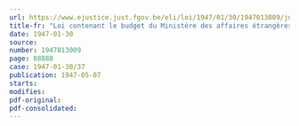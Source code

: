 ```yaml
---
url: https://www.ejustice.just.fgov.be/eli/loi/1947/01/30/1947013009/justel
title-fr: "Loi contenant le budget du Ministère des affaires étrangères et du commerce extérieur pour l'exercice 1940"
date: 1947-01-30
source:
number: 1947013009
page: 88888
case: 1947-01-30/37
publication: 1947-05-07
starts:
modifies:
pdf-original:
pdf-consolidated:
---
```


